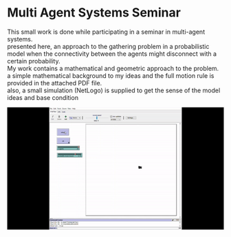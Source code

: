 # Multi Agent Systems Seminar

This small work is done while participating in a seminar in multi-agent systems. 
<br/>
presented here, an approach to the gathering problem in a probabilistic model when the connectivity between the agents might disconnect with a certain probability. 
<br/>
My work contains a mathematical and geometric approach to the problem. 
<br/>
a simple mathematical background to my ideas and the full motion rule is provided in the attached PDF file. <br/>
also, a small simulation (NetLogo) is supplied to get the sense of the model ideas and base condition <br/>

![](0.75.sim.gif)

